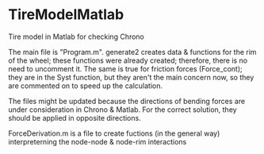 # TireModelMatlab
Tire model in Matlab for checking Chrono

The main file is "Program.m".
generate2 creates data & functions for the rim of the wheel; these functions were already created; therefore, there is no need to uncomment it.
The same is true for friction forces (Force_cont); they are in the Syst function, but they aren't the main concern now, so they are commented on to speed up the calculation.

The files might be updated because the directions of bending forces are under consideration in Chrono & Matlab. For the correct solution, they should be applied in opposite directions.     

ForceDerivation.m is a file to create fuctions (in the general way) interpreterning the node-node & node-rim interactions  